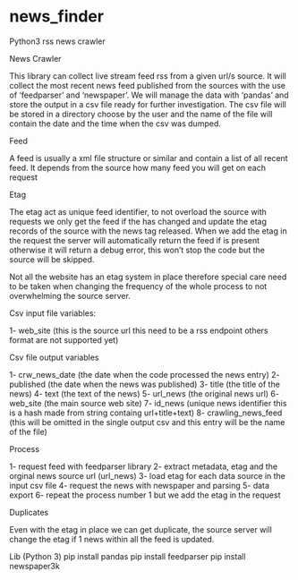 # news_finder
Python3 rss news crawler

News Crawler

This library can collect live stream feed rss from a given url/s source. 
It will collect the most recent news feed published from the sources with the use of ‘feedparser’ and ‘newspaper’.
We will manage the data with ‘pandas’ and store the output in a csv file ready for further investigation. 
The csv file will be stored in a directory choose by the user and the name of the file will contain the date and the time when the csv was dumped.

Feed

A feed is usually a xml file structure or similar and contain a list of all recent feed. It depends from the source how many feed you will get on each request

Etag

The etag act as unique feed identifier, to not overload the source with requests we only get the feed if the has changed and update the etag records of the source with the news tag released. When we add the etag in the request the server will automatically return the feed if is present otherwise it will return a debug error, this won’t stop the code but the source will be skipped.

Not all the website has an etag system in place therefore special care need to be taken when changing the frequency of the whole process to not overwhelming the source server.

Csv input file variables:

1-	web_site (this is the source url this need to be a rss endpoint others format are not supported yet) 

Csv file output variables

1-	crw_news_date (the date when the code processed the news entry)
2-	published (the date when the news was published)
3-	title (the title of the news)
4-	text (the text of the news)
5-	url_news  (the original news url) 
6-	web_site (the main source web site)
7-	id_news (unique news identifier this is a hash made from string containg url+title+text)
8-	crawling_news_feed (this will be omitted in the single output csv and this entry will be the name of the file) 

Process

1-	request feed with feedparser library 
2-	extract metadata, etag and the orginal news source url (url_news)
3-	load etag for each data source in the input csv file 
4-	request the news with newspaper and parsing
5-	data export
6-	repeat the process number 1 but we add the etag in the request

Duplicates

Even with the etag in place we can get duplicate, the source server will change the etag if 1 news within all the feed is updated.


Lib (Python 3)
pip install pandas 
pip install feedparser
pip install newspaper3k
